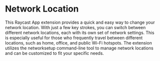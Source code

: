 # Network Location

This Raycast App extension provides a quick and easy way to change your network location. With just a few key strokes, you can switch between different network locations, each with its own set of network settings. This is especially useful for those who frequently travel between different locations, such as home, office, and public Wi-Fi hotspots. The extension utilizes the networksetup command-line tool to manage network locations and can be customized to fit your specific needs.